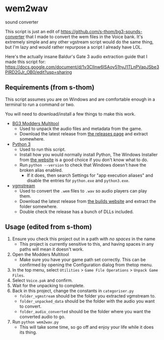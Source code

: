 # wem2wav
sound converter

This script is just an edit of https://github.com/s-thom/bg3-sounds-converter that I made to convert the wem files in the Voice bank.
It's extremely simple and any other vgstream script would do the same thing, but I'm lazy and would rather repurpose a script I already have LOL.

Here's the actually insane Baldur's Gate 3 audio extraction guide that I made this script for: https://docs.google.com/document/d/1v3ClInw6lSAoy51hyJ1TLnPVapJSbe3PIRD2GJr_OB0/edit?usp=sharing

## Requirements (from s-thom)

This script assumes you are on Windows and are comfortable enough in a terminal to run a command or two.

You will need to download/install a few things to make this work.

- [BG3 Modders Multitool](https://github.com/ShinyHobo/BG3-Modders-Multitool)
  - Used to unpack the audio files and metadata from the game.
  - Download the latest release from [the releases page](https://github.com/ShinyHobo/BG3-Modders-Multitool/releases) and extract somewhere.
- [Python 3](https://www.python.org/)
  - Used to run this script.
  - Install how you would normally install Python, The Windows Installer from [the website](https://www.python.org/downloads/) is a good choice if you don't know what to do.
  - Run `python --version` to check that Windows doesn't have the broken alias enabled.
    - If it does, then search Settings for "app execution aliases" and disable the entries for `python.exe` and `python3.exe`.
- [vgmstream](https://github.com/vgmstream/vgmstream)
  - Used to convert the `.wem` files to `.wav` so audio players can play them.
  - Download the latest release from [the builds website](https://vgmstream.org/) and extract the folder somewhere.
  - Double check the release has a bunch of DLLs included.

## Usage (edited from s-thom)

1. Ensure you check this project out in a path with _no spaces_ in the name
   - This project is currently sensitive to this, and having spaces in any paths will mean it doesn't work.
2. Open the Modders Multitool
   - Make sure you have your game path set correctly. This can be confirmed by opening the Configuration dialog from thetop menu.
3. In the top menu, select `Utilities` > `Game File Operations` > `Unpack Game Files`.
4. Select `Voice.pak` and confirm.
5. Wait for the unpacking to complete.
6. Back in this project, change the constants in `categoriser.py`
   - `folder_vgmstream` should be the folder you extracted vgmstream to.
   - `folder_unpacked_data` should be the folder with the audio you want to convert.
   - `folder_audio_converted` should be the folder where you want the converted audio to go. 
7. Run `python wem2wav.py`
   - This will take some time, so go off and enjoy your life while it does its thing.

